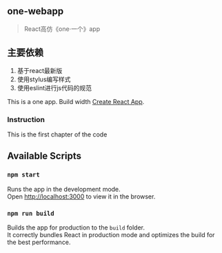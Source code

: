 ## one-webapp

>React高仿《one·一个》app
## 主要依赖 ##

 1. 基于react最新版
 2. 使用stylus编写样式
 3. 使用eslint进行js代码的规范

This is a one app. Build width [Create React App](https://github.com/facebookincubator/create-react-app).

### Instruction
This is the first chapter of the code

## Available Scripts

### `npm start`

Runs the app in the development mode.<br>
Open [http://localhost:3000](http://localhost:3000) to view it in the browser.

### `npm run build`

Builds the app for production to the `build` folder.<br>
It correctly bundles React in production mode and optimizes the build for the best performance.
